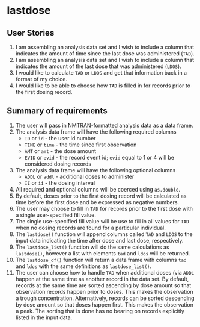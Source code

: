 
# lastdose

## User Stories

1. I am assembling an analysis data set and I wish to include a column 
   that indicates the amount of time since the last dose was administered 
   (`TAD`).
1. I am assembling an analysis data set and I wish to include a column 
   that indicates the amount of the last dose that was administered (`LDOS`). 
1. I would like to calculate `TAD` or `LDOS` and get that information back 
   in a format of my choice.
1. I would like to be able to choose how `TAD` is filled in for records 
   prior to the first dosing record.
   
## Summary of requirements

1. The user will pass in NMTRAN-formatted analysis data as a data frame. 
1. The analysis data frame will have the following required columns
    - `ID` or `id` - the user id number
    - `TIME` or `time` - the time since first observation 
    - `AMT` or `amt` - the dose amount
    - `EVID` or `evid` - the record event id; `evid` equal to 1 or 4
      will be considered dosing records
1. The analysis data frame will have the following optional columns
    - `ADDL` or `addl` - additional doses to administer
    - `II` or `ii` - the dosing interval
1. All required and optional columns will be coerced using `as.double`.
1. By default, doses prior to the first dosing record will be calculated as 
   time before the first dose and be expressed as negative numbers.
1. The user may choose to fill in `TAD` for records prior to the first dose
   with a single user-specified fill value.
1. The single use-specified fill value will be use to fill in all values for 
   `TAD` when no dosing records are found for a particular individual.
1. The `lastdose()` function will append columns called `TAD` and `LDOS` to 
   the input data indicating the time after dose and last dose, respectively.
1. The `lastdose_list()` function will do the same calculations as `lastdose()`, 
   however a list with elements `tad` and `ldos` will be returned.
1. The `lastdose_df()` function will return a data frame with columns `tad`
   and `ldos` with the same definitions as `lastdose_list()`.
1. The user can choose how to handle `TAD` when additional doses (via `ADDL`
   happen at the same time as another record in the data set.  By default, 
   records at the same time are sorted ascending by dose amount so that 
   observation records happen prior to doses.  This makes the observation a 
   trough concentration. Alternatively, records can be sorted descending 
   by dose amount so that doses happen first.  This makes the observation 
   a peak. The sorting that is done has no bearing on records explicitly listed
   in the input data. 






